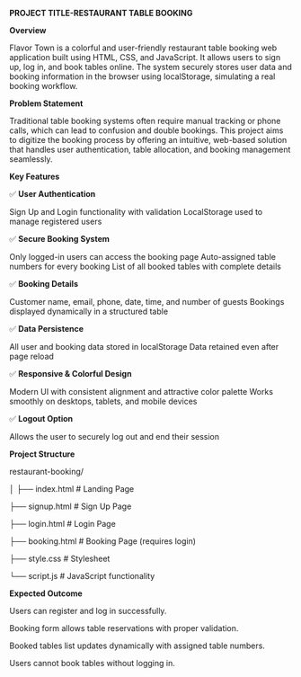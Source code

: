 **PROJECT TITLE-RESTAURANT TABLE BOOKING**

**Overview**

Flavor Town is a colorful and user-friendly restaurant table booking web application built using HTML, CSS, and JavaScript.
It allows users to sign up, log in, and book tables online.
The system securely stores user data and booking information in the browser using localStorage, simulating a real booking workflow.

**Problem Statement**

Traditional table booking systems often require manual tracking or phone calls, which can lead to confusion and double bookings.
This project aims to digitize the booking process by offering an intuitive, web-based solution that handles user authentication, table allocation, and booking management seamlessly.

**Key Features**

✅ **User Authentication**

Sign Up and Login functionality with validation
LocalStorage used to manage registered users

✅ **Secure Booking System**

Only logged-in users can access the booking page
Auto-assigned table numbers for every booking
List of all booked tables with complete details

✅ **Booking Details**

Customer name, email, phone, date, time, and number of guests
Bookings displayed dynamically in a structured table

✅ **Data Persistence**

All user and booking data stored in localStorage
Data retained even after page reload

✅ **Responsive & Colorful Design**

Modern UI with consistent alignment and attractive color palette
Works smoothly on desktops, tablets, and mobile devices

✅ **Logout Option**

Allows the user to securely log out and end their session

**Project Structure**

restaurant-booking/

│
├── index.html          # Landing Page

├── signup.html         # Sign Up Page

├── login.html          # Login Page

├── booking.html        # Booking Page (requires login)

├── style.css           # Stylesheet

└── script.js           # JavaScript functionality

**Expected Outcome**

Users can register and log in successfully.

Booking form allows table reservations with proper validation.

Booked tables list updates dynamically with assigned table numbers.

Users cannot book tables without logging in.
